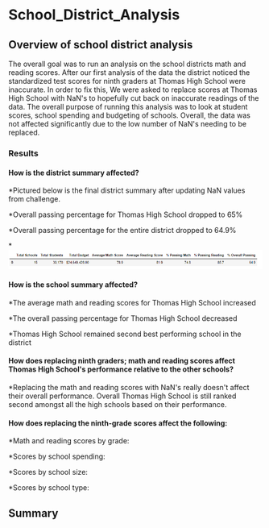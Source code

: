 # School_District_Analysis

## Overview of school district analysis
The overall goal was to run an analysis on the school districts math and reading scores. After our first analysis of the data the district noticed the standardized test scores for ninth graders at Thomas High School were inaccurate. In order to fix this, We were asked to replace scores at Thomas High School with NaN's to hopefully cut back on inaccurate readings of the data. The overall purpose of running this analysis was to look at student scores, school spending and budgeting of schools. Overall, the data was not affected significantly due to the low number of NaN's needing to be replaced.
### Results
#### How is the district summary affected?
 
 *Pictured below is the final district summary after updating NaN values from challenge. 
 
  *Overall passing percentage for Thomas High School dropped to 65%
 
 *Overall passing percentage for the entire district dropped to 64.9%
 
 *![alt text](https://github.com/amarks5/School_District_Analysis/blob/main/Resources/district_summary.PNG)
 
#### How is the school summary affected?

  *The average math and reading scores for Thomas High School increased

  *The overall passing percentage for Thomas High School decreased
  
  *Thomas High School remained second best performing school in the district

#### How does replacing ninth graders; math and reading scores affect Thomas High School's performance relative to the other schools?

  *Replacing the math and reading scores with NaN's really doesn't affect their overall performance. Overall Thomas High School is still ranked second amongst all the high schools based on their performance.

#### How does replacing the ninth-grade scores affect the following:
 *Math and reading scores by grade:
 
 *Scores by school spending:
 
 *Scores by school size:
 
 *Scores by school type:

## Summary
